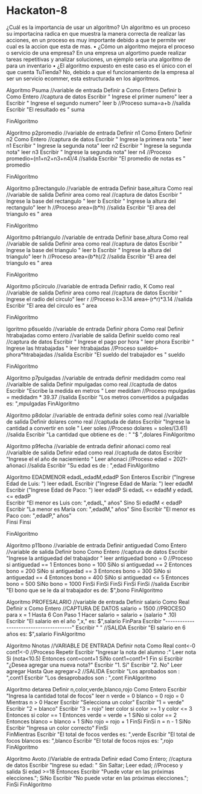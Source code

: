 # Hackaton-8

¿Cuál es la importancia de usar un algoritmo?
Un algoritmo es un proceso su importacina radica en que muestra la manera correcta de realizar las acciones, en un proceso es muy importante debido a que te permite ver cual es la accion que esta de mas.
• ¿Cómo un algoritmo mejora el proceso o servicio de una empresa?
En una empresa un algortimo puede realizar tareas repetitivas y analizar soluciones, un ejemplo seria una algoritmo de para un inventario
• ¿El algoritmo expuesto en este caso es el único con el que cuenta TuTienda?
No, debido a que el funcionamiento de la empresa al ser un servicio ecommer, esta estructurada en los algoritmos.






















Algoritmo Psuma 
	//variable de entrada
	Definir a Como Entero
	Definir b Como Entero
	//captura de datos 
	Escribir " Ingrese el primer numero"
	leer a
	Escribir " Ingrese el segundo numero"
	leer b
	//Proceso 
	suma=a+b
	//salida 
	Escribir "El resultado es " suma 
	
FinAlgoritmo


Algoritmo p2promedio 
	//variable de entrada
	Definir n1 Como Entero
	Definir n2 Como Entero
	//captura de datos 
	Escribir " Ingrese la primera nota "
	leer n1
	Escribir " Ingrese la segunda nota"
	leer n2
	Escribir " Ingrese la segunda nota"
	leer n3
	Escribir " Ingrese la segunda nota"
	leer n4
	//Proceso 
     promedio=(n1+n2+n3+n4)/4
	//salida 
	Escribir "El promedio de notas es " promedio
	
FinAlgoritmo




Algoritmo p3rectangulo
	//variable de entrada
	Definir base,altura Como real 
	//variable de salida
	Definir area como real 
	//captura de datos 
	Escribir " Ingrese la base del rectangulo "
	leer b
	Escribir " Ingrese la altura del rectangulo"
	leer h
	//Proceso 
     area=(b*h)
	//salida 
	Escribir "El area del triangulo es  " area
	
FinAlgoritmo


Algoritmo p4triangulo 
	//variable de entrada
	Definir base,altura Como real 
	//variable de salida
	Definir area como real 
	//captura de datos 
	Escribir " Ingrese la base del triangulo "
	leer b
	Escribir " Ingrese la altura del triangulo"
  leer h
  //Proceso 
     area=(b*h)/2
	//salida 
	Escribir "El area del triangulo es  " area
	
FinAlgoritmo

Algoritmo p5circulo
	//variable de entrada
	Definir radio, K Como real 
	//variable de salida
	Definir area como real 
	//captura de datos 
	Escribir " Ingrese el radio del circulo"
	leer r
  	//Proceso 
	k=3.14
	area<-(r*r)*3.14
	//salida 
	Escribir "El area del circulo es  " area
	
FinAlgoritmo

lgoritmo p6sueldo
	//variable de entrada
	Definir phora Como real 
	Definir  htrabajadas como entero
	//variable de salida
	Definir sueldo como real 
	//captura de datos 
	Escribir " Ingrese el pago por hora "
	leer phora
	Escribir " Ingrese las htrabajadas "
	leer htrabajadas
	//Proceso 
	sueldo<-phora*htrabajadas
	//salida 
	Escribir "El sueldo del trabajador es " sueldo 
	
FinAlgoritmo


Algoritmo p7pulgadas
	//variable de entrada
	definir medidadm como real
	//varialble de salida 
	Definir mpulgadas como real
	//captuda de datos 
	Escribir "Escribe la medida en metros "
	Leer medidam
	//Proceso 
	mpulgadas = medidadm * 39.37
	//salida 
	Escribir "Los metros convertidos a pulgadas es: ",mpulgadas
FinAlgoritmo

Algoritmo p8dolar
	//variable de entrada
	definir soles como real
	//varialble de salida 
	Definir dolares como real
	//captuda de datos 
	Escribir "Ingrese la cantidad a convertir en sole "
	Leer soles
	//Proceso 
	dolares = soles/(3.61)
	//salida 
	Escribir "La cantidad que obtiene es de : " "$ ",dolares
FinAlgoritmo


Algoritmo p9fecha
	//variable de entrada
	definir añonaci como real
	//varialble de salida 
	Definir edad  como real
	//captuda de datos 
	Escribir "Ingrese el el año de naciemiento  "
	Leer añonaci
	//Proceso 
	edad = 2021-añonaci
	//salida 
	Escribir "Su edad es de : ",edad
FinAlgoritmo


Algoritmo EDADMENOR
	edadL,edadM,edadP Son Enteros
	Escribir ("Ingrese Edad de Luis: ")
	leer edadL
	Escribir ("Ingrese Edad de María: ")
	leer edadM
	Escribir ("Ingrese Edad de Paco: ")
	leer edadP
	Si  edadL <= edadM y edadL <= edadP  
		Escribir  "El menor es Luis con: ",edadL," años"
	Sino
		Si  edadM < edadP
			Escribir  "La menor es María con: ",edadM," años"
		Sino
			Escribir  "El menor es Paco con: ",edadP," años"  
		Finsi
	Finsi
	
FinAlgoritmo


Algoritmo p11bono 
	//variable de entrada
	Definir antiguedad Como Entero
	//variable de salida 
	Definir bono  Como Entero
	//captura de datos 
	Escribir "Ingrese la antiguedad del trabajador "
	leer antiguedad
	bono = 0
	//Proceso 
	si antiguedad == 1 Entonces
		bono = 100
	SiNo
		si antiguedad == 2 Entonces
			bono = 200
		SiNo
			si antiguedad == 3 Entonces
				bono = 300
			SiNo
				si antiguedad == 4 Entonces
					bono = 400
				SiNo
					si antiguedad <= 5 Entonces
						bono = 500
					SiNo
						bono = 1000
					FinSi
				FinSi
			FinSi
		FinSi
	FinSi
	//salida
	Escribir "El bono que se le da al trabajador es de: $",bono
FinAlgoritmo


Algoritmo PROFESALARIO
	//variable de entrada
	Definir salario Como Real
	Definir x Como Entero
	//CAPTURA DE DATOS
	salario = 1500
	//PROCESO 
	para x = 1 Hasta 6 Con Paso 1 Hacer
		salario = salario + (salario * .10)
		Escribir "El salario en el año ",x," es: $",salario
	FinPara
	Escribir "---------------------------------------"
	Escribir " "
	//SALIDA 
	Escribir "El salario en 6 años es: $",salario
FinAlgoritmo


Algoritmo Nnotas
	//VARIABLE DE ENTRADA 
	Definir nota Como Real
	cont<-0
	cont1<-0
	//Proceso 
	Repetir
		Escribir "Ingresar la nota del alumno :"
		Leer nota
		Si (nota<10.5) Entonces
			cont=cont+1
		SiNo
			cont1=cont1+1
		Fin si
		Escribir "¿Desea agregar una nueva nota?"
		Escribir "1. Sí"
		Escribir "2. No"
		Leer agregar
	Hasta Que agregar=2
	//SALIDA 
	Escribir "Los aprobados son : ",cont1
	Escribir "Los desaprobados son : ",cont
FinAlgoritmo

Algoritmo detarea
	Definir n,color,verde,blanco,rojo Como Entero
	Escribir "Ingresa la cantidad total de focos"
	leer n
	verde = 0
	blanco = 0
	rojo = 0
	Mientras n > 0 Hacer
		Escribir "Selecciona un color"
		Escribir "1 = verde"
		Escribir "2 = blanco"
		Escribir "3 = rojo"
		leer color
		si color >= 1 y color <= 3 Entonces
			si color == 1 Entonces
				verde = verde + 1
			SiNo
				si color == 2 Entonces
					blanco = blanco + 1
				SiNo
					rojo = rojo + 1
				FinSi
			FinSi
			n = n - 1
		SiNo
			Escribir "Ingresa un color correcto"
		FinSi		
	FinMientras
	Escribir "El total de focos verdes es: ",verde
	Escribir "El total de focos blancos es: ",blanco
	Escribir "El total de focos rojos es: ",rojo
FinAlgoritmo




Algoritmo Avoto
	//Variable de entrada 
    Definir edad Como Entero;
	//captura de datos 
    Escribir "Ingrese su edad: " Sin Saltar;
    Leer edad;
	//Proceso y salida 
    Si edad >=18 Entonces
        Escribir "Puede votar en las próximas elecciones.";
    SiNo
        Escribir "No puede votar en las próximas elecciones.";
    FinSi
FinAlgoritmo
